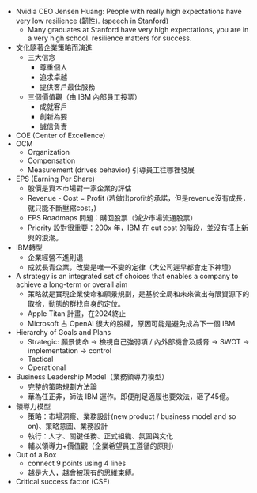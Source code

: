 
* Nvidia CEO Jensen Huang: People with really high expectations have very low resilience (韌性). (speech in Stanford)
	* Many graduates at Stanford have very high expectations, you are in a very high school. resilience matters for success.
* 文化隨著企業策略而演進
	* 三大信念
		* 尊重個人
		* 追求卓越
		* 提供客戶最佳服務
	* 三個價值觀（由 IBM 內部員工投票）
		* 成就客戶
		* 創新為要
		* 誠信負責
* COE (Center of Excellence)
* OCM
	* Organization 
	* Compensation
	* Measurement (drives behavior) 引導員工往哪裡發展
* EPS (Earning Per Share)
	* 股價是資本市場對一家企業的評估
	* Revenue - Cost = Profit (若做出profit的承諾，但是revenue沒有成長，就只能不斷壓縮cost，)
	* EPS Roadmaps 問題：購回股票（減少市場流通股票）
	* Priority 設對很重要：200x 年，IBM 在 cut cost 的階段，並沒有搭上新興的浪潮。
* IBM轉型
	* 企業經營不進則退
	* 成就長青企業，改變是唯一不變的定律（大公司遲早都會走下神壇）
* A strategy is an integrated set of choices that enables a company to achieve a long-term or overall aim
	* 策略就是實現企業使命和願景規劃，是基於全局和未來做出有限資源下的取捨，動態的群找自身的定位。
	* Apple Titan 計畫，在2024終止
	* Microsoft 占 OpenAI 很大的股權，原因可能是避免成為下一個 IBM
* Hierarchy of Goals and Plans
	* Strategic: 願景使命 -> 檢視自己強弱項 / 內外部機會及威脅 -> SWOT -> implementation -> control
	* Tactical
	* Operational
* Business Leadership Model（業務領導力模型）
	* 完整的策略規劃方法論
	* 華為任正非，師法 IBM 運作。即便削足適履也要效法，砸了45億。
* 領導力模型
	* 策略：市場洞察、業務設計(new product / business model and so on)、策略意圖、業務設計
	* 執行：人才、關鍵任務、正式組織、氛圍與文化
	* 輔以領導力+價值觀（企業希望員工遵循的原則）
* Out of a Box
	* connect 9 points using 4 lines
	* 越是大人，越會被現有的思維束縛。
* Critical success factor (CSF)